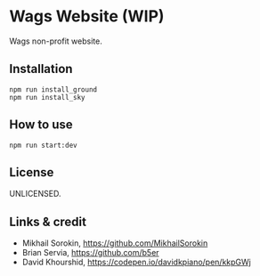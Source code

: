 # Wags Website (WIP)
Wags non-profit website.

## Installation
```
npm run install_ground
npm run install_sky
```

## How to use
```
npm run start:dev
```

## License
UNLICENSED.

## Links & credit
- Mikhail Sorokin, https://github.com/MikhailSorokin
- Brian Servia, https://github.com/b5er
- David Khourshid, https://codepen.io/davidkpiano/pen/kkpGWj
